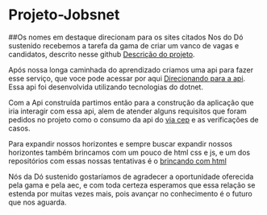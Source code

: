 # Projeto-Jobsnet
##Os nomes em destaque direcionam para os sites citados
Nos do Dó sustenido recebemos a tarefa da gama de criar um vanco de vagas e candidatos, descrito nesse github [Descrição do projeto](https://github.com/educacao-gama/desafios-gama/tree/main/banco%20de%20curriculos).

Após nossa longa caminhada do aprendizado criamos uma api para fazer esse serviço, que voce pode acessar por aqui [Direcionando para a api](https://github.com/matheusPossidonio/Api_JobNet). Essa api foi desenvolvida utilizando tecnologias do dotnet. 

Com a Api construída partimos então para a construção da aplicação que iria interagir com essa api, alem de atender alguns requisitos que foram pedidos no projeto como o consumo da api do [via cep](https://viacep.com.br/) e as verificações de casos.

Para expandir nossos horizontes e sempre buscar expandir nossos horizontes também brincamos com um pouco de html css e js, e um dos repositórios com essas nossas tentativas é o
[brincando com html](https://github.com/matheusPossidonio/Brincando-com-html)

Nós da Dó sustenido gostaríamos de agradecer a oportunidade oferecida pela gama e pela aec, e com toda certeza esperamos que essa relação se estenda por muitas vezes mais, pois avançar no conhecimento é o futuro que nos aguarda.
